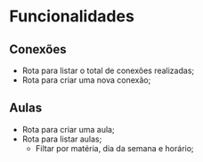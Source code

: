 # Funcionalidades

## Conexões

- Rota para listar o total de conexões realizadas;
- Rota para criar uma nova conexão;

## Aulas 

- Rota para criar uma aula;
- Rota para listar aulas;
    - Filtar por matéria, dia da semana e horário;